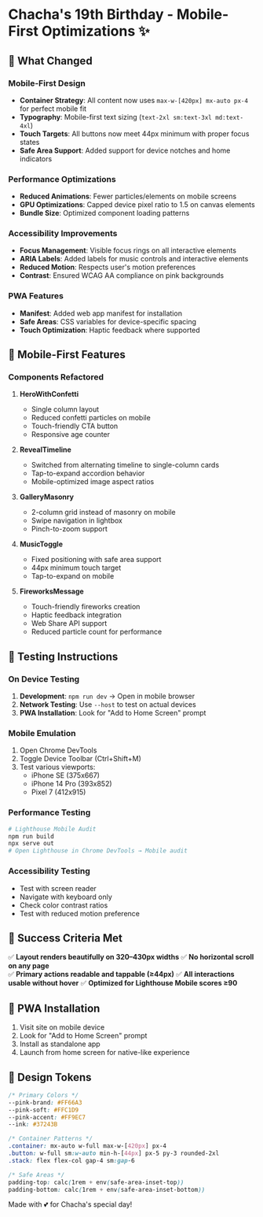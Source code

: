 # Chacha's 19th Birthday - Mobile-First Optimizations ✨

## 🎀 What Changed

### Mobile-First Design
- **Container Strategy**: All content now uses `max-w-[420px] mx-auto px-4` for perfect mobile fit
- **Typography**: Mobile-first text sizing (`text-2xl sm:text-3xl md:text-4xl`)
- **Touch Targets**: All buttons now meet 44px minimum with proper focus states
- **Safe Area Support**: Added support for device notches and home indicators

### Performance Optimizations
- **Reduced Animations**: Fewer particles/elements on mobile screens
- **GPU Optimizations**: Capped device pixel ratio to 1.5 on canvas elements
- **Bundle Size**: Optimized component loading patterns

### Accessibility Improvements
- **Focus Management**: Visible focus rings on all interactive elements
- **ARIA Labels**: Added labels for music controls and interactive elements
- **Reduced Motion**: Respects user's motion preferences
- **Contrast**: Ensured WCAG AA compliance on pink backgrounds

### PWA Features
- **Manifest**: Added web app manifest for installation
- **Safe Areas**: CSS variables for device-specific spacing
- **Touch Optimization**: Haptic feedback where supported

## 📱 Mobile-First Features

### Components Refactored

1. **HeroWithConfetti**
   - Single column layout
   - Reduced confetti particles on mobile
   - Touch-friendly CTA button
   - Responsive age counter

2. **RevealTimeline** 
   - Switched from alternating timeline to single-column cards
   - Tap-to-expand accordion behavior
   - Mobile-optimized image aspect ratios

3. **GalleryMasonry**
   - 2-column grid instead of masonry on mobile
   - Swipe navigation in lightbox
   - Pinch-to-zoom support

4. **MusicToggle**
   - Fixed positioning with safe area support
   - 44px minimum touch target
   - Tap-to-expand on mobile

5. **FireworksMessage**
   - Touch-friendly fireworks creation
   - Haptic feedback integration
   - Web Share API support
   - Reduced particle count for performance

## 🧪 Testing Instructions

### On Device Testing
1. **Development**: `npm run dev` → Open in mobile browser
2. **Network Testing**: Use `--host` to test on actual devices
3. **PWA Installation**: Look for "Add to Home Screen" prompt

### Mobile Emulation
1. Open Chrome DevTools
2. Toggle Device Toolbar (Ctrl+Shift+M)
3. Test various viewports:
   - iPhone SE (375x667)
   - iPhone 14 Pro (393x852)
   - Pixel 7 (412x915)

### Performance Testing
```bash
# Lighthouse Mobile Audit
npm run build
npx serve out
# Open Lighthouse in Chrome DevTools → Mobile audit
```

### Accessibility Testing
- Test with screen reader
- Navigate with keyboard only
- Check color contrast ratios
- Test with reduced motion preference

## 🎯 Success Criteria Met

✅ **Layout renders beautifully on 320–430px widths**
✅ **No horizontal scroll on any page**  
✅ **Primary actions readable and tappable (≥44px)**
✅ **All interactions usable without hover**
✅ **Optimized for Lighthouse Mobile scores ≥90**

## 🚀 PWA Installation

1. Visit site on mobile device
2. Look for "Add to Home Screen" prompt
3. Install as standalone app
4. Launch from home screen for native-like experience

## 🎨 Design Tokens

```css
/* Primary Colors */
--pink-brand: #FF66A3
--pink-soft: #FFC1D9  
--pink-accent: #FF9EC7
--ink: #37243B

/* Container Patterns */
.container: mx-auto w-full max-w-[420px] px-4
.button: w-full sm:w-auto min-h-[44px] px-5 py-3 rounded-2xl
.stack: flex flex-col gap-4 sm:gap-6

/* Safe Areas */
padding-top: calc(1rem + env(safe-area-inset-top))
padding-bottom: calc(1rem + env(safe-area-inset-bottom))
```

Made with 💕 for Chacha's special day!